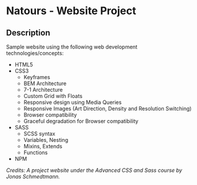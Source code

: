 # Natours - Website Project

## Description

Sample website using the following web development technologies/concepts:
* HTML5
* CSS3
  * Keyframes
  * BEM Architecture
  * 7-1 Architecture
  * Custom Grid with Floats
  * Responsive design using Media Queries
  * Responsive Images (Art Direction, Density and Resolution Switching)
  * Browser compatibility
  * Graceful degradation for Browser compatibility
* SASS
  * SCSS syntax
  * Variables, Nesting
  * Mixins, Extends
  * Functions
* NPM

*Credits: A project website under the Advanced CSS and Sass course by Jonas Schmedtmann.*